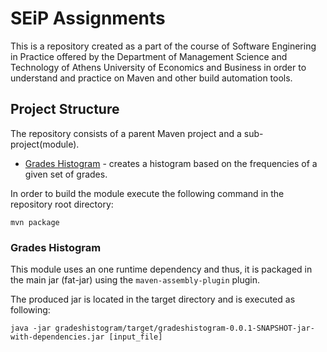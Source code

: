 # SEiP Assignments
This is a repository created as a part of the course of Software Enginering in Practice offered by the Department of Management Science and Technology of Athens University of Economics and Business in order to understand and practice on Maven and other build automation tools.

## Project Structure
The repository consists of a parent Maven project and a sub-project(module).

* [Grades Histogram](gradeshistogram) - creates a histogram based on the frequencies of a given set of grades.

In order to build the module execute the following command in the repository root directory:
```
mvn package
```

### Grades Histogram
This module uses an one runtime dependency and thus, it is packaged in the main jar (fat-jar) using the ```maven-assembly-plugin``` plugin.

The produced jar is located in the target directory and is executed as following:
```
java -jar gradeshistogram/target/gradeshistogram-0.0.1-SNAPSHOT-jar-with-dependencies.jar [input_file]
```

